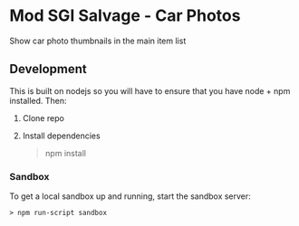 # Mod SGI Salvage - Car Photos

Show car photo thumbnails in the main item list


## Development

This is built on nodejs so you will have to ensure that you have node + npm installed. Then: 

1. Clone repo

2. Install dependencies 

    > npm install


### Sandbox

To get a local sandbox up and running, start the sandbox server:

    > npm run-script sandbox


